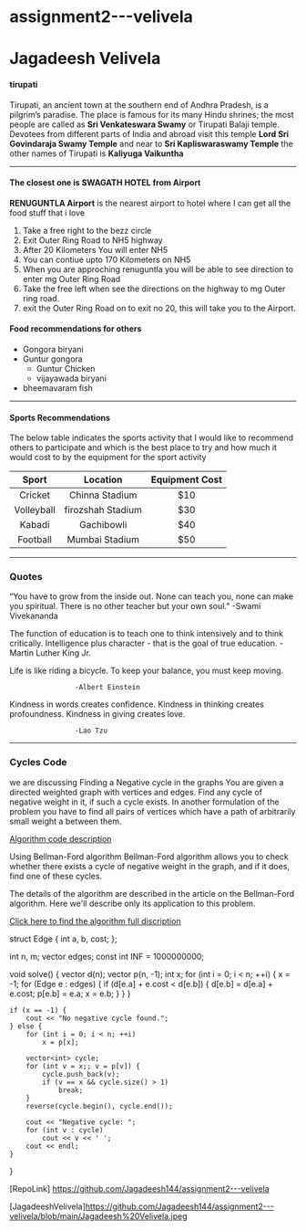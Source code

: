 # assignment2---velivela
# Jagadeesh Velivela 
#### tirupati
Tirupati, an ancient town at the southern end of Andhra Pradesh, is a pilgrim’s paradise. The place is famous for its many Hindu shrines; the most people are called as  **Sri Venkateswara Swamy** or Tirupati Balaji temple. Devotees from different parts of India and abroad visit this temple **Lord Sri Govindaraja Swamy Temple** and near to **Sri Kapliswaraswamy Temple**
the other names of Tirupati is **Kaliyuga Vaikuntha**

---

#### The closest one is SWAGATH HOTEL from Airport
**RENUGUNTLA Airport** is the nearest airport to hotel where I can get all the food stuff that i love
1. Take a free right to the bezz circle
2. Exit Outer Ring Road to NH5 highway 
3. After 20 Kilometers You will enter NH5
4. You can contiue upto 170 Kilometers on NH5
5. When you are approching renuguntla you will be able to see direction to enter mg Outer Ring Road
6. Take the free left when see the directions on the highway to mg Outer ring road.
7. exit the Outer Ring Road on to exit no 20, this will take you to the Airport.

#### Food recommendations for others
 * Gongora biryani
 * Guntur gongora 
   * Guntur Chicken 
   * vijayawada biryani
 * bheemavaram fish   


 ---

 #### Sports Recommendations


The below table indicates the sports activity that I would like to recommend others to participate and which is the best place to try and how much it would cost to by the equipment for the sport activity

|Sport|Location|Equipment Cost|
|:-----:|:--------:|:-----------:|
|Cricket|Chinna Stadium|$10|
|Volleyball|firozshah Stadium|$30|
|Kabadi|Gachibowli|$40|
|Football|Mumbai Stadium|$50|

---

### Quotes


“You have to grow from the inside out. None can teach you,
none can make you spiritual.
There is no other teacher but your own soul.”
                 -Swami Vivekananda

The function of education is to teach one to think intensively and to think critically. Intelligence plus character - that is the goal of true education.
                -Martin Luther King Jr.


 Life is like riding a bicycle. To keep your balance, you must keep moving.

                    -Albert Einstein

 Kindness in words creates confidence. Kindness in thinking creates profoundness. Kindness in giving creates love.

                    -Lao Tzu

---

### Cycles Code 

we are discussing Finding a Negative cycle in the graphs 
You are given a directed weighted graph  with  vertices and  edges. Find any cycle of negative weight in it, if such a cycle exists.
In another formulation of the problem you have to find all pairs of vertices which have a path of arbitrarily small weight a between them.

[Algorithm code description](https://cp-algorithms.com/index.html)

Using Bellman-Ford algorithm
Bellman-Ford algorithm allows you to check whether there exists a cycle of negative weight in the graph, and if it does, find one of these cycles.

The details of the algorithm are described in the article on the Bellman-Ford algorithm. Here we'll describe only its application to this problem.

[Click here to find the algorithm full discription](https://cp-algorithms.com/graph/finding-negative-cycle-in-graph.html)


struct Edge {
    int a, b, cost;
};

int n, m;
vector<Edge> edges;
const int INF = 1000000000;

void solve()
{
    vector<int> d(n);
    vector<int> p(n, -1);
    int x;
    for (int i = 0; i < n; ++i) {
        x = -1;
        for (Edge e : edges) {
            if (d[e.a] + e.cost < d[e.b]) {
                d[e.b] = d[e.a] + e.cost;
                p[e.b] = e.a;
                x = e.b;
            }
        }
    }

    if (x == -1) {
        cout << "No negative cycle found.";
    } else {
        for (int i = 0; i < n; ++i)
            x = p[x];

        vector<int> cycle;
        for (int v = x;; v = p[v]) {
            cycle.push_back(v);
            if (v == x && cycle.size() > 1)
                break;
        }
        reverse(cycle.begin(), cycle.end());

        cout << "Negative cycle: ";
        for (int v : cycle)
            cout << v << ' ';
        cout << endl;
    }
}


 [RepoLink] https://github.com/Jagadeesh144/assignment2---velivela

[JagadeeshVelivela]https://github.com/Jagadeesh144/assignment2---velivela/blob/main/Jagadeesh%20Velivela.jpeg
